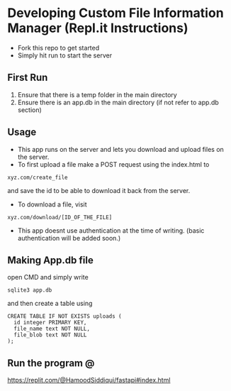 # Developing Custom File Information Manager (Repl.it Instructions)

- Fork this repo to get started
- Simply hit run to start the server
 
## First Run

1. Ensure that there is a temp folder in the main directory
2. Ensure there is an app.db in the main directory (if not refer to app.db section)

## Usage
- This app runs on the server and lets you download and upload files on the server.
- To first upload a file make a POST request using the index.html to 
```
xyz.com/create_file
```
  and save the id to be able to download it back from the server.
- To download a file, visit 
```
xyz.com/download/[ID_OF_THE_FILE]
```
- This app doesnt use authentication at the time of writing. (basic authentication will be added soon.)
  
## Making App.db file
open CMD and simply write
```
sqlite3 app.db
```
and then create a table using
```
CREATE TABLE IF NOT EXISTS uploads (
  id integer PRIMARY KEY,
  file_name text NOT NULL,
  file_blob text NOT NULL
);
```

## Run the program @
https://replit.com/@HamoodSiddiqui/fastapi#index.html
